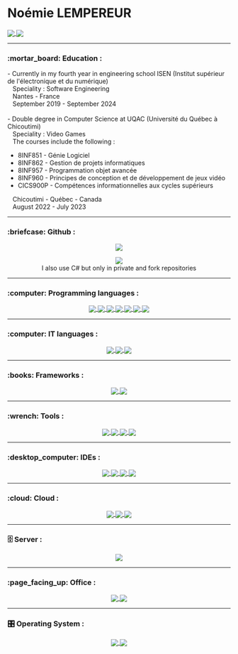 <h1>Noémie LEMPEREUR</h1>

  <a href="https://www.linkedin.com/in/no%C3%A9mie-lempereur-990428225/">
    <img align="center" src="https://img.shields.io/badge/linkedin-%230077B5.svg?style=for-the-badge&logo=linkedin&logoColor=white"/>
  </a>
 <a href="mailto://lempereur.noemie@gmail.com">
    <img align="center" src="https://img.shields.io/badge/Gmail-D14836?style=for-the-badge&logo=gmail&logoColor=white"/>
  </a>

<hr>
<h3> :mortar_board: Education : </h3>
- Currently in my fourth year in engineering school ISEN (Institut supérieur de l'électronique et du numérique)<br>  
&nbsp&nbsp Speciality : Software Engineering<br>
&nbsp&nbsp Nantes - France  <br>
&nbsp&nbsp September 2019 - September 2024 <br><br>
- Double degree in Computer Science at UQAC (Université du Québec à Chicoutimi)   <br>
&nbsp&nbsp Speciality : Video Games   <br>
&nbsp&nbsp The courses include the following : <br>
<ul>
   <li>8INF851 - Génie Logiciel</li>
   <li>8INF862 - Gestion de projets informatiques</li>
  <li>8INF957 - Programmation objet avancée</li>
  <li>8INF960 - Principes de conception et de développement de jeux vidéo</li>
  <li>CICS900P - Compétences informationnelles aux cycles supérieurs</li>
</ul>
&nbsp&nbsp Chicoutimi - Québec - Canada  <br>
&nbsp&nbsp August 2022 - July 2023

<hr>
<h3> :briefcase: Github : </h3>
<p align="center">
  <a href="https://github.com/anuraghazra/github-readme-stats">
    <img src="https://github-readme-stats.vercel.app/api?username=Noemie-Lempereur&show_icons=true&theme=github_dark&count_private=true"/>
  </a>
</p>
<p align="center">
  <a href="https://github.com/anuraghazra/github-readme-stats">
    <img src="https://github-readme-stats.vercel.app/api/top-langs/?username=Noemie-Lempereur&langs_count=10&layout=compact&theme=github_dark&hide=makefile,cmake&count_private=true"/>
  </a>
  <br>I also use C# but only in private and fork repositories
</p>

<hr>
<h3> :computer: Programming languages : </h3>

<p align="center">
  <a href="https://en.wikipedia.org/wiki/C_(programming_language)">
    <img align="center" src="https://img.shields.io/badge/C-00599C?style=for-the-badge&logo=c&logoColor=white"/>
  </a>
  <a href="https://en.wikipedia.org/wiki/C%2B%2B">
    <img align="center" src="https://img.shields.io/badge/C%2B%2B-00599C?style=for-the-badge&logo=c%2B%2B&logoColor=white"/>
  </a>
  <a href="https://learn.microsoft.com/en-us/dotnet/csharp/">
    <img align="center" src="https://img.shields.io/badge/C%23-239120?style=for-the-badge&logo=c-sharp&logoColor=white"/>
  </a>
  <a href="">
    <img align="center" src="https://img.shields.io/badge/java-%23ED8B00.svg?style=for-the-badge&logo=java&logoColor=white"/>
  </a>
  <a href="https://javascript.com">
    <img align="center" src="https://img.shields.io/badge/javascript-%23323330.svg?style=for-the-badge&logo=javascript&logoColor=%23F7DF1E"/>
  </a>
  <a href="https://php.com">
    <img align="center" src="https://img.shields.io/badge/PHP-777BB4?style=for-the-badge&logo=php&logoColor=white"/>
  </a>
  <a href="https://python.com">
    <img align="center" src="https://img.shields.io/badge/Python-14354C?style=for-the-badge&logo=python&logoColor=white"/>
  </a>
</p>

<hr>
<h3> :computer: IT languages : </h3>

<p align="center">
  <a href="https://en.wikipedia.org/wiki/CSS">
    <img align="center" src="https://img.shields.io/badge/css3-%231572B6.svg?style=for-the-badge&logo=css3&logoColor=white"/>
  </a>
  <a href="https://en.wikipedia.org/wiki/HTML">
    <img align="center" src="https://img.shields.io/badge/html5-%23E34F26.svg?style=for-the-badge&logo=html5&logoColor=white"/>
  </a>
  <a href="https://www.markdownguide.org">
    <img align="center" src="https://img.shields.io/badge/markdown-%23000000.svg?style=for-the-badge&logo=markdown&logoColor=white"/>
  </a>
</p>
  

<hr>
<h3> :books: Frameworks : </h3>
<p align="center">
  <a href="https://getbootstrap.com">
    <img align="center" src="https://img.shields.io/badge/Bootstrap-563D7C?style=for-the-badge&logo=bootstrap&logoColor=white"/>
  </a>
  <a href="https://www.qt.io/">
    <img align="center" src="https://img.shields.io/badge/Qt-%23217346.svg?style=for-the-badge&logo=Qt&logoColor=white"/>
  </a>
 </p>


<hr>
<h3> :wrench: Tools : </h3>
<p align="center">
  <a href="https://git-scm.com">
    <img align="center" src="https://img.shields.io/badge/GIT-E44C30?style=for-the-badge&logo=git&logoColor=white"/>
  </a>
  <a href="https://www.postgresql.org">
    <img align="center" src="https://img.shields.io/badge/PostgreSQL-316192?style=for-the-badge&logo=postgresql&logoColor=white"/>
  </a>
  <a href="">
    <img align="center" src="https://img.shields.io/badge/-PERFORCE%20HELIX-00AEEF?style=for-the-badge&logo=Perforce&logoColor=white"/>
  </a>
  <a href="https://unity.com">
    <img align="center" src="https://img.shields.io/badge/unity-%23000000.svg?style=for-the-badge&logo=unity&logoColor=white"/>
  </a>
</p>


<hr>
<h3> :desktop_computer: IDEs : </h3>
<p align="center">
  <a href="https://www.jetbrains.com/clion/">
    <img align="center" src="https://img.shields.io/badge/CLion-black?style=for-the-badge&logo=clion&logoColor=white"/>
  </a>
  <a href="https://www.jetbrains.com/idea/">
    <img align="center" src="https://img.shields.io/badge/IntelliJIDEA-000000.svg?style=for-the-badge&logo=intellij-idea&logoColor=white"/>
  </a>
  <a href="https://www.jetbrains.com/pycharm/">
    <img align="center" src="https://img.shields.io/badge/pycharm-143?style=for-the-badge&logo=pycharm&logoColor=black&color=black&labelColor=green"/>
  </a>
  <a href="https://code.visualstudio.com">
    <img align="center" src="https://img.shields.io/badge/Visual%20Studio%20Code-0078d7.svg?style=for-the-badge&logo=visual-studio-code&logoColor=white"/>
  </a>
</p>



<hr>
<h3> :cloud: Cloud : </h3>
<p align="center">
  <a href="https://aws.amazon.com">
    <img align="center" src="https://img.shields.io/badge/AWS-%23FF9900.svg?style=for-the-badge&logo=amazon-aws&logoColor=white"/>
  </a>
  <a href="https://cloud.google.com">
    <img align="center" src="https://img.shields.io/badge/GoogleCloud-%234285F4.svg?style=for-the-badge&logo=google-cloud&logoColor=white"/>
  </a>
  <a href="https://www.heroku.com/">
    <img align="center" src="https://img.shields.io/badge/heroku-%23430098.svg?style=for-the-badge&logo=heroku&logoColor=white"/>
  </a>
 </p>

<hr>
<h3> 🗄️ Server : </h3>
<p align="center">
  <a href="">
    <img align="center" src="https://img.shields.io/badge/apache-%23D42029.svg?style=for-the-badge&logo=apache&logoColor=white"/>
  </a>
</p>

<hr>
<h3> :page_facing_up: Office : </h3>
<p align="center">
  <a href="">
    <img align="center" src="https://img.shields.io/badge/LibreOffice-%2318A303?style=for-the-badge&logo=LibreOffice&logoColor=white"/>
  </a>
  <a href="">
    <img align="center" src="https://img.shields.io/badge/Microsoft_Office-D83B01?style=for-the-badge&logo=microsoft-office&logoColor=white"/>
  </a>
</p>


<hr>
<h3> 🎛️ Operating System : </h3>
<p align="center">
  <a href="https://debian.com">
    <img align="center" src="https://img.shields.io/badge/Debian-A81D33?style=for-the-badge&logo=debian&logoColor=white"/>
  </a>
  <a href="https://windows.com">
    <img align="center" src="https://img.shields.io/badge/Windows-0078D6?style=for-the-badge&logo=windows&logoColor=white"/>
  </a>
</p>







<!--

**Noemie-Lempereur/Noemie-Lempereur** is a ✨ _special_ ✨ repository because its `README.md` (this file) appears on your GitHub profile.

Here are some ideas to get you started:

- 🔭 I’m currently working on ...
- 🌱 I’m currently learning ...
- 👯 I’m looking to collaborate on ...
- 🤔 I’m looking for help with ...
- 💬 Ask me about ...
- 📫 How to reach me: ...
- 😄 Pronouns: ...
- ⚡ Fun fact: ...
-->
